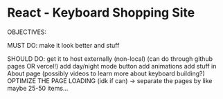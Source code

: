 # React - Keyboard Shopping Site

OBJECTIVES:

MUST DO:
make it look better and stuff

SHOULD DO:
get it to host externally (non-local) (can do through github pages OR vercel!)
add day/night mode button
add animations
add stuff in About page (possibly videos to learn more about keyboard building?)
OPTIMIZE THE PAGE LOADING (idk if can) -> separate the pages by like maybe 25-50 items...
